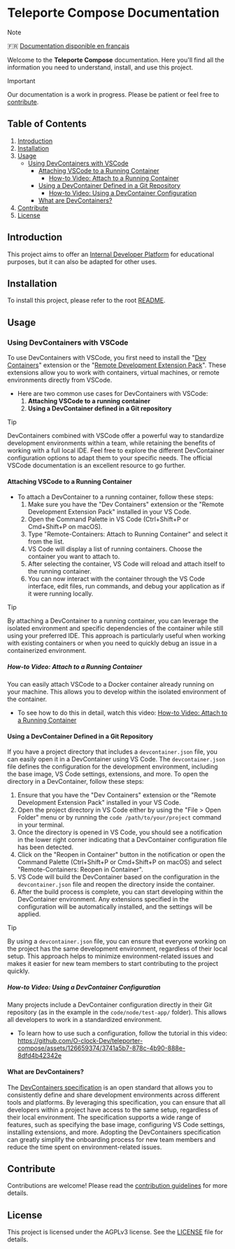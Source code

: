 # Teleporte Compose Documentation

> [!NOTE]  
> 🇫🇷 [Documentation disponible en français](README_fr.md)

Welcome to the **Teleporte Compose** documentation. Here you'll find all the information you need to understand, install, and use this project.

> [!IMPORTANT]  
> Our documentation is a work in progress. Please be patient or feel free to [contribute](#contribute).

## Table of Contents

1. [Introduction](#introduction)
2. [Installation](#installation)
3. [Usage](#usage)
   - [Using DevContainers with VSCode](#using-devcontainers-with-vscode)
     - [Attaching VSCode to a Running Container](#attaching-vscode-to-a-running-container)
       - [How-to Video: Attach to a Running Container](#how-to-video-attach-to-a-running-container)
     - [Using a DevContainer Defined in a Git Repository](#using-a-devcontainer-defined-in-a-git-repository)
       - [How-to Video: Using a DevContainer Configuration](#how-to-video-using-a-devcontainer-configuration)
     - [What are DevContainers?](#what-are-devcontainers)
4. [Contribute](#contribute)
5. [License](#license)

## Introduction

This project aims to offer an [Internal Developer Platform](https://internaldeveloperplatform.org/what-is-an-internal-developer-platform/) for educational purposes, but it can also be adapted for other uses.

## Installation

To install this project, please refer to the root [README](../README.md).

## Usage

### Using DevContainers with VSCode

To use DevContainers with VSCode, you first need to install the "[Dev Containers](https://marketplace.visualstudio.com/items?itemName=ms-vscode-remote.remote-containers)" extension or the "[Remote Development Extension Pack](https://marketplace.visualstudio.com/items?itemName=ms-vscode-remote.vscode-remote-extensionpack)". These extensions allow you to work with containers, virtual machines, or remote environments directly from VSCode.

* Here are two common use cases for DevContainers with VSCode:
  1. **Attaching VSCode to a running container**
  2. **Using a DevContainer defined in a Git repository**

> [!TIP] 
> DevContainers combined with VSCode offer a powerful way to standardize development environments within a team, while retaining the benefits of working with a full local IDE.
> Feel free to explore the different DevContainer configuration options to adapt them to your specific needs. The official VSCode documentation is an excellent resource to go further.

#### Attaching VSCode to a Running Container

* To attach a DevContainer to a running container, follow these steps:
  1. Make sure you have the "Dev Containers" extension or the "Remote Development Extension Pack" installed in your VS Code.
  2. Open the Command Palette in VS Code (Ctrl+Shift+P or Cmd+Shift+P on macOS).
  3. Type "Remote-Containers: Attach to Running Container" and select it from the list.
  4. VS Code will display a list of running containers. Choose the container you want to attach to.
  5. After selecting the container, VS Code will reload and attach itself to the running container.
  6. You can now interact with the container through the VS Code interface, edit files, run commands, and debug your application as if it were running locally.

> [!TIP]
> By attaching a DevContainer to a running container, you can leverage the isolated environment and specific dependencies of the container while still using your preferred IDE. This approach is particularly useful when working with existing containers or when you need to quickly debug an issue in a containerized environment.

##### How-to Video: Attach to a Running Container

You can easily attach VSCode to a Docker container already running on your machine. This allows you to develop within the isolated environment of the container.

* To see how to do this in detail, watch this video:
  [How-to Video: Attach to a Running Container](https://github.com/O-clock-Dev/teleporter-compose/assets/126659374/71df8064-6cfa-414d-8e4d-ceac2b90fed3)


#### Using a DevContainer Defined in a Git Repository

If you have a project directory that includes a `devcontainer.json` file, you can easily open it in a DevContainer using VS Code. The `devcontainer.json` file defines the configuration for the development environment, including the base image, VS Code settings, extensions, and more. To open the directory in a DevContainer, follow these steps:

1. Ensure that you have the "Dev Containers" extension or the "Remote Development Extension Pack" installed in your VS Code.
2. Open the project directory in VS Code either by using the "File > Open Folder" menu or by running the `code /path/to/your/project` command in your terminal.
3. Once the directory is opened in VS Code, you should see a notification in the lower right corner indicating that a DevContainer configuration file has been detected.
4. Click on the "Reopen in Container" button in the notification or open the Command Palette (Ctrl+Shift+P or Cmd+Shift+P on macOS) and select "Remote-Containers: Reopen in Container".
5. VS Code will build the DevContainer based on the configuration in the `devcontainer.json` file and reopen the directory inside the container.
6. After the build process is complete, you can start developing within the DevContainer environment. Any extensions specified in the configuration will be automatically installed, and the settings will be applied.

> [!TIP]
> By using a `devcontainer.json` file, you can ensure that everyone working on the project has the same development environment, regardless of their local setup. This approach helps to minimize environment-related issues and makes it easier for new team members to start contributing to the project quickly.

##### How-to Video: Using a DevContainer Configuration

Many projects include a DevContainer configuration directly in their Git repository (as in the example in the `code/node/test-app/` folder). This allows all developers to work in a standardized environment.

* To learn how to use such a configuration, follow the tutorial in this video:
  https://github.com/O-clock-Dev/teleporter-compose/assets/126659374/3741a5b7-878c-4b90-888e-8dfd4b42342e

#### What are DevContainers?

The [DevContainers specification](https://containers.dev/) is an open standard that allows you to consistently define and share development environments across different tools and platforms. By leveraging this specification, you can ensure that all developers within a project have access to the same setup, regardless of their local environment. The specification supports a wide range of features, such as specifying the base image, configuring VS Code settings, installing extensions, and more. Adopting the DevContainers specification can greatly simplify the onboarding process for new team members and reduce the time spent on environment-related issues.

## Contribute

Contributions are welcome! Please read the [contribution guidelines](../CONTRIBUTING.md) for more details.

## License

This project is licensed under the AGPLv3 license. See the [LICENSE](../LICENSE) file for details.